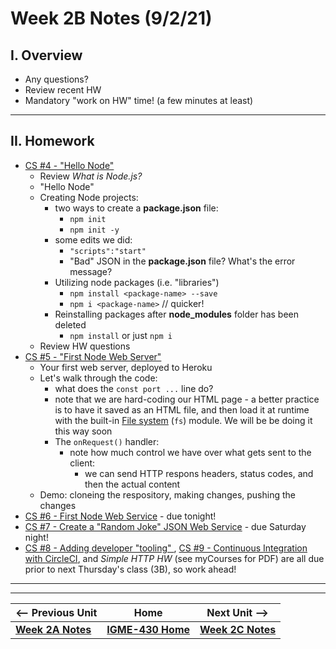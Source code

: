 # Week 2B Notes (9/2/21)

## I. Overview

- Any questions?
- Review recent HW
- Mandatory "work on HW" time! (a few minutes at least)

<hr>

## II. Homework

- [CS #4 - "Hello Node"](../core-skills/4-hello-node.md)
  - Review *What is Node.js?*
  - "Hello Node"
  - Creating Node projects:
    - two ways to create a **package.json** file:
      - `npm init`
      - `npm init -y`
    - some edits we did:
      - `"scripts":"start"`
      - "Bad" JSON in the **package.json** file? What's the error message?
     - Utilizing node packages (i.e. "libraries")
       - `npm install <package-name> --save`
       - `npm i <package-name>` // quicker!
     - Reinstalling packages after **node_modules** folder has been deleted
       - `npm install` or just `npm i` 
   - Review HW questions
- [CS #5 - "First Node Web Server"](../core-skills/5-first-node-web-server.md)
  - Your first web server, deployed to Heroku
  - Let's walk through the code:
    - what does the `const port ...` line do?
    - note that we are hard-coding our HTML page - a better practice is to have it saved as an HTML file, and then load it at runtime with the built-in [File system](https://nodejs.org/api/fs.html) (`fs`) module. We will be be doing it this way soon
    - The `onRequest()` handler:
      - note how much control we have over what gets sent to the client:
        - we can send HTTP respons headers, status codes, and then the actual content
   - Demo: cloneing the respository, making changes, pushing the changes
 - [CS #6 - First Node Web Service](../core-skills/6-first-node-web-service.md) - due tonight!
 - [CS #7 - Create a "Random Joke" JSON Web Service](../core-skills/7-create-random-joke-web-service.md) - due Saturday night!
 - [CS #8 - Adding developer "tooling" ](https://github.com/tonethar/IGME-430-Fall-2021/blob/main/core-skills/8-add-developer-tooling.md), [CS #9 - Continuous Integration with CircleCI](https://github.com/tonethar/IGME-430-Fall-2021/blob/main/core-skills/9-continuous-integration.md), and *Simple HTTP HW* (see myCourses for PDF) are all due prior to next Thursday's class (3B), so work ahead!
 
 <hr><hr>

| <-- Previous Unit | Home | Next Unit -->
| --- | --- | --- 
| [**Week 2A Notes**](2A.md)   |  [**IGME-430 Home**](../README.md) | [**Week 2C Notes**](2C.md)
    
